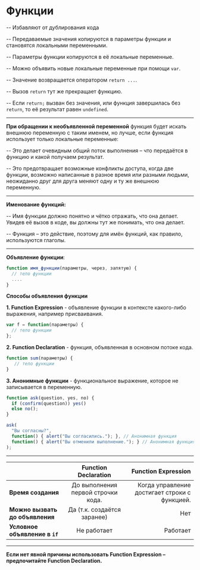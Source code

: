 # Функции 
--   Избавляют от дублирования кода

--   Передаваемые значения копируются в параметры функции и становятся локальными переменными.

--   Параметры функции копируются в её локальные переменные.

--   Можно объявить новые локальные переменные при помощи  `var`.

--   Значение возвращается оператором  `return ...`.

--   Вызов  `return`  тут же прекращает функцию.

--   Если  `return;`  вызван без значения, или функция завершилась без  `return`, то её результат равен  `undefined`.

---
**При обращении к необъявленной переменной** функция будет искать внешнюю переменную с таким именем, но лучше, если функция использует только локальные переменные:

--   Это делает очевидным общий поток выполнения – что передаётся в функцию и какой получаем результат.

--  Это предотвращает возможные конфликты доступа, когда две функции, возможно написанные в разное время или разными людьми, неожиданно друг для друга меняют одну и ту же внешнюю переменную.

------
**Именование функций:**

--   Имя функции должно понятно и чётко отражать, что она делает. Увидев её вызов в коде, вы должны тут же понимать, что она делает.

--   Функция – это действие, поэтому для имён функций, как правило, используются глаголы.

-----
**Объявление функции**:

```javascript
function имя_функции(параметры, через, запятую) { 
  // тело функции
  ....
}
```


**Способы объявления функции**

**1. Function Expression** - объявление функции в контексте какого-либо выражения, например присваивания.
```javascript
var f = function(параметры) {
  // тело функции
};
```
**2. Function Declaration** - функция, объявленная в основном потоке кода.
```javascript
function sum(параметры) {
   // тело функции
}
```

**3. Анонимные функции** -  функциональное выражение, которое не записывается в переменную.
```javascript
function ask(question, yes, no) {
  if (confirm(question)) yes()
  else no();
}

ask(
  "Вы согласны?",
  function() { alert("Вы согласились."); }, // Анонимная функция
  function() { alert("Вы отменили выполнение."); } // Анонимная функция
);
```
------

|               | Function Declaration           | Function Expression  | 
| ------------- |:-------------:| -----:|
| **Время создания**             | До выполнения первой строчки кода. | Когда управление достигает строки с функцией. |
| **Можно вызвать до объявления**| Да (т.к. создаётся заранее)        |   Нет |
| **Условное объявление в `if`** | Не работает                        |   Работает |

-----
**Если нет явной причины использовать Function Expression – предпочитайте Function Declaration.**

